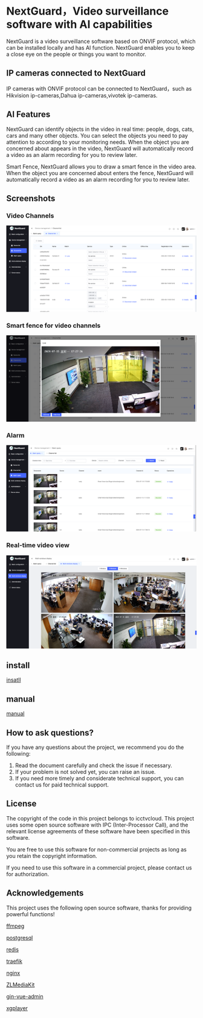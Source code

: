# NextGuard，Video surveillance software with AI capabilities

NextGuard is a video surveillance software based on ONVIF protocol, which can be installed locally and has AI function. NextGuard enables you to keep a close eye on the people or things you want to monitor.

## IP cameras connected to NextGuard

IP cameras with ONVIF protocol can be connected to NextGuard，such as Hikvision ip-cameras,Dahua ip-cameras,vivotek ip-cameras.

## AI Features

NextGuard can identify objects in the video in real time: people, dogs, cats, cars and many other objects. You can select the objects you need to pay attention to according to your monitoring needs. When the object you are concerned about appears in the video, NextGuard will automatically record a video as an alarm recording for you to review later.

Smart Fence, NextGuard allows you to draw a smart fence in the video area. When the object you are concerned about enters the fence, NextGuard will automatically record a video as an alarm recording for you to review later.

## Screenshots

### Video Channels
![video channels](./snapshot/channel_1.en.png)

### Smart fence for video channels
![Smart fence for video channels](./snapshot/channel_2.en.png)

### Alarm
![alarm](./snapshot/alarm.en.png)

### Real-time video view
![Real-time video view](./snapshot/realview.en.png)

## install

[insatll](./install.en.md)

## manual

[manual](./manual.en.md)

## How to ask questions?

If you have any questions about the project, we recommend you do the following:

1. Read the document carefully and check the issue if necessary.
2. If your problem is not solved yet, you can raise an issue.
3. If you need more timely and considerate technical support, you can contact us for paid technical support.

## License

The copyright of the code in this project belongs to icctvcloud. This project uses some open source software with IPC (Inter-Processor Call), and the relevant license agreements of these software have been specified in this software.

You are free to use this software for non-commercial projects as long as you retain the copyright information. 

If you need to use this software in a commercial project, please contact us for authorization.

## Acknowledgements

This project uses the following open source software, thanks for providing powerful functions!

[ffmpeg](https://ffmpeg.org/)
 
[postgresql](https://www.postgresql.org)

[redis](https://redis.io/)

[traefik](https://github.com/traefik/traefik)

[nginx](https://nginx.org/)

[ZLMediaKit](https://github.com/ZLMediaKit/ZLMediaKit)

[gin-vue-admin](https://github.com/flipped-aurora/gin-vue-admin)

[xgplayer](https://github.com/bytedance/xgplayer)

